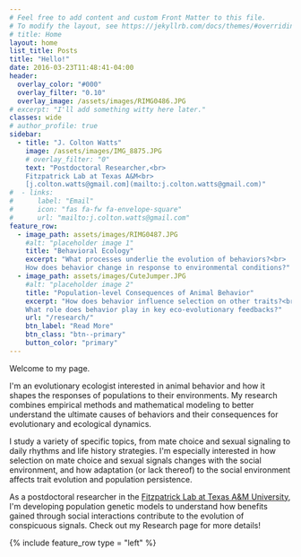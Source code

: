 ```yaml
---
# Feel free to add content and custom Front Matter to this file.
# To modify the layout, see https://jekyllrb.com/docs/themes/#overriding-theme-defaults
# title: Home
layout: home
list_title: Posts
title: "Hello!"
date: 2016-03-23T11:48:41-04:00
header:
  overlay_color: "#000"
  overlay_filter: "0.10"
  overlay_image: /assets/images/RIMG0486.JPG
# excerpt: "I'll add something witty here later."
classes: wide
# author_profile: true
sidebar:
  - title: "J. Colton Watts"
    image: /assets/images/IMG_8875.JPG
    # overlay_filter: "0"
    text: "Postdoctoral Researcher,<br>
    Fitzpatrick Lab at Texas A&M<br>
    [j.colton.watts@gmail.com](mailto:j.colton.watts@gmail.com)"
#  - links:
#      label: "Email"
#      icon: "fas fa-fw fa-envelope-square"
#      url: "mailto:j.colton.watts@gmail.com"
feature_row:
  - image_path: assets/images/RIMG0487.JPG
    #alt: "placeholder image 1"
    title: "Behavioral Ecology"
    excerpt: "What processes underlie the evolution of behaviors?<br>  
    How does behavior change in response to environmental conditions?"
  - image_path: assets/images/CuteJumper.JPG
    #alt: "placeholder image 2"
    title: "Population-level Consequences of Animal Behavior"
    excerpt: "How does behavior influence selection on other traits?<br>
    What role does behavior play in key eco-evolutionary feedbacks?"
    url: "/research/"
    btn_label: "Read More"
    btn_class: "btn--primary"
    button_color: "primary"
---
```


Welcome to my page.

I'm an evolutionary ecologist interested in animal behavior and how it shapes the responses of populations to their environments. My research combines empirical methods and mathematical modeling to better understand the ultimate causes of behaviors and their consequences for evolutionary and ecological dynamics.

I study a variety of specific topics, from mate choice and sexual signaling to daily rhythms and life history strategies. I'm especially interested in how selection on mate choice and sexual signals changes with the social environment, and how adaptation (or lack thereof) to the social environment affects trait evolution and population persistence. 

As a postdoctoral researcher in the [Fitzpatrick Lab at Texas A&M University](https://fitzpatrickresearch.com/), I'm developing population genetic models to understand how benefits gained through social interactions contribute to the evolution of conspicuous signals. Check out my Research page for more details!

{% include feature_row  type = "left" %}

